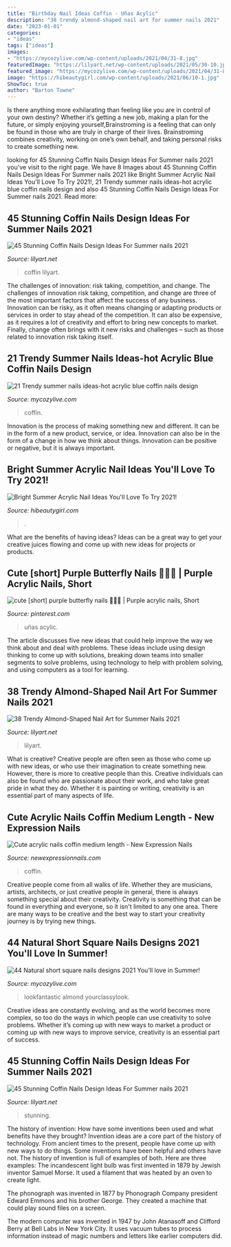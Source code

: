 ```yaml
---
title: "Birthday Nail Ideas Coffin - Uñas Acylic"
description: "38 trendy almond-shaped nail art for summer nails 2021"
date: "2023-01-01"
categories:
- "ideas"
tags: ["ideas"]
images:
- "https://mycozylive.com/wp-content/uploads/2021/04/31-8.jpg"
featuredImage: "https://lilyart.net/wp-content/uploads/2021/05/30-10.jpg"
featured_image: "https://mycozylive.com/wp-content/uploads/2021/04/31-8.jpg"
image: "https://hibeautygirl.com/wp-content/uploads/2021/06/10-1.jpg"
ShowToc: true
author: "Barton Towne"
---
```



Is there anything more exhilarating than feeling like you are in control of your own destiny? Whether it’s getting a new job, making a plan for the future, or simply enjoying yourself,Brainstroming is a feeling that can only be found in those who are truly in charge of their lives. Brainstroming combines creativity, working on one’s own behalf, and taking personal risks to create something new.

	

		
looking for 45 Stunning Coffin Nails Design Ideas For Summer nails 2021 you've visit to the right page. We have 8 Images about 45 Stunning Coffin Nails Design Ideas For Summer nails 2021 like Bright Summer Acrylic Nail Ideas You&#039;ll Love To Try 2021!, 21 Trendy summer nails ideas-hot acrylic blue coffin nails design and also 45 Stunning Coffin Nails Design Ideas For Summer nails 2021. Read more:
		
    
## 45 Stunning Coffin Nails Design Ideas For Summer Nails 2021

<img loading=lazy src="https://lilyart.net/wp-content/uploads/2021/05/29-10-768x1152.jpg" onerror="this.onerror=null;this.src='https://tse1.mm.bing.net/th?id=OIP.9kS_GZVn9s-yo8ylvUlvRQHaLH&amp;pid=15.1';" alt="45 Stunning Coffin Nails Design Ideas For Summer nails 2021">

_Source: lilyart.net_

>coffin lilyart. 

	

The challenges of innovation: risk taking, competition, and change.
The challenges of innovation risk taking, competition, and change are three of the most important factors that affect the success of any business. Innovation can be risky, as it often means changing or adapting products or services in order to stay ahead of the competition. It can also be expensive, as it requires a lot of creativity and effort to bring new concepts to market. Finally, change often brings with it new risks and challenges – such as those related to innovation risk taking itself.

    
## 21 Trendy Summer Nails Ideas-hot Acrylic Blue Coffin Nails Design

<img loading=lazy src="https://mycozylive.com/wp-content/uploads/2020/07/19-1.png" onerror="this.onerror=null;this.src='https://tse3.mm.bing.net/th?id=OIP.Q4WZOwIEsxBAvXU-WzQOOAHaJx&amp;pid=15.1';" alt="21 Trendy summer nails ideas-hot acrylic blue coffin nails design">

_Source: mycozylive.com_

>coffin. 

	

Innovation is the process of making something new and different. It can be in the form of a new product, service, or idea. Innovation can also be in the form of a change in how we think about things. Innovation can be positive or negative, but it is always important.

    
## Bright Summer Acrylic Nail Ideas You&#039;ll Love To Try 2021!

<img loading=lazy src="https://hibeautygirl.com/wp-content/uploads/2021/06/10-1.jpg" onerror="this.onerror=null;this.src='https://tse4.mm.bing.net/th?id=OIP.RJFQyu5oc9Dnu7cmkC1x-AHaLH&amp;pid=15.1';" alt="Bright Summer Acrylic Nail Ideas You&#039;ll Love To Try 2021!">

_Source: hibeautygirl.com_

>. 

	

What are the benefits of having ideas?
Ideas can be a great way to get your creative juices flowing and come up with new ideas for projects or products.

    
## Cute [short] Purple Butterfly Nails 🥺🦋💜 | Purple Acrylic Nails, Short

<img loading=lazy src="https://i.pinimg.com/736x/aa/2c/7b/aa2c7b26adec605d57bc9bf2c42b81fd.jpg" onerror="this.onerror=null;this.src='https://tse1.mm.bing.net/th?id=OIP.zFQnBSQmu1i-mfBmqMJH5gHaJ3&amp;pid=15.1';" alt="cute [short] purple butterfly nails 🥺🦋💜 | Purple acrylic nails, Short">

_Source: pinterest.com_

>uñas acylic. 

	

The article discusses five new ideas that could help improve the way we think about and deal with problems. These ideas include using design thinking to come up with solutions, breaking down teams into smaller segments to solve problems, using technology to help with problem solving, and using computers as a tool for learning.

    
## 38 Trendy Almond-Shaped Nail Art For Summer Nails 2021

<img loading=lazy src="https://lilyart.net/wp-content/uploads/2021/06/37-3.jpg" onerror="this.onerror=null;this.src='https://tse4.mm.bing.net/th?id=OIP.Ujq4zA9J4oV4Y468COQeuAHaLH&amp;pid=15.1';" alt="38 Trendy Almond-Shaped Nail Art for Summer Nails 2021">

_Source: lilyart.net_

>lilyart. 

	

What is creative?
Creative people are often seen as those who come up with new ideas, or who use their imagination to create something new. However, there is more to creative people than this. Creative individuals can also be found who are passionate about their work, and who take great pride in what they do. Whether it is painting or writing, creativity is an essential part of many aspects of life.

    
## Cute Acrylic Nails Coffin Medium Length - New Expression Nails

<img loading=lazy src="https://newexpressionnails.com/wp-content/uploads/2019/02/cute-acrylic-nails-coffin-medium-length-1.jpg" onerror="this.onerror=null;this.src='https://tse1.mm.bing.net/th?id=OIP.FqHWFtlx-SHj6Y25ImaoUgHaNK&amp;pid=15.1';" alt="Cute acrylic nails coffin medium length - New Expression Nails">

_Source: newexpressionnails.com_

>coffin. 

	

Creative people come from all walks of life. Whether they are musicians, artists, architects, or just creative people in general, there is always something special about their creativity. Creativity is something that can be found in everything and everyone, so it isn't limited to any one area. There are many ways to be creative and the best way to start your creativity journey is by trying new things.

    
## 44 Natural Short Square Nails Designs 2021 You&#039;ll Love In Summer!

<img loading=lazy src="https://mycozylive.com/wp-content/uploads/2021/04/31-8.jpg" onerror="this.onerror=null;this.src='https://tse3.mm.bing.net/th?id=OIP.ELLcvNNz3AQ5sj9rNi4FVwHaLH&amp;pid=15.1';" alt="44 Natural short square nails designs 2021 You&#039;ll love in Summer!">

_Source: mycozylive.com_

>lookfantastic almond yourclassylook. 

	

Creative ideas are constantly evolving, and as the world becomes more complex, so too do the ways in which people can use creativity to solve problems. Whether it’s coming up with new ways to market a product or coming up with new ways to improve service, creativity is an essential part of success.

    
## 45 Stunning Coffin Nails Design Ideas For Summer Nails 2021

<img loading=lazy src="https://lilyart.net/wp-content/uploads/2021/05/30-10.jpg" onerror="this.onerror=null;this.src='https://tse2.mm.bing.net/th?id=OIP.0AOwhSw7alNx1ylf32nURQHaLH&amp;pid=15.1';" alt="45 Stunning Coffin Nails Design Ideas For Summer nails 2021">

_Source: lilyart.net_

>stunning. 

	

The history of invention: How have some inventions been used and what benefits have they brought?
Invention ideas are a core part of the history of technology. From ancient times to the present, people have come up with new ways to do things. Some inventions have been helpful and others have not. The history of invention is full of examples of both. Here are three examples:
The incandescent light bulb was first invented in 1879 by Jewish inventor Samuel Morse. It used a filament that was heated by an oven to create light.

The phonograph was invented in 1877 by Phonograph Company president Edward Emmons and his brother George. They created a machine that could play sound files on a screen.

The modern computer was invented in 1947 by John Atanasoff and Clifford Berry at Bell Labs in New York City. It uses vacuum tubes to process information instead of magic numbers and letters like earlier computers did.


